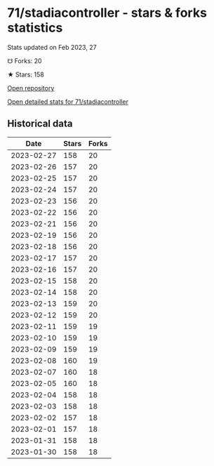 # 71/stadiacontroller - stars & forks statistics

Stats updated on Feb 2023, 27

☋ Forks: 20

★ Stars: 158

[Open repository](https://github.com/71/stadiacontroller)

[Open detailed stats for 71/stadiacontroller](https://reviewgithub.com/rep/71/stadiacontroller)

## Historical data
| Date | Stars | Forks |
|------|-------|-------|
| 2023-02-27 | 158 | 20 | 
| 2023-02-26 | 157 | 20 | 
| 2023-02-25 | 157 | 20 | 
| 2023-02-24 | 157 | 20 | 
| 2023-02-23 | 156 | 20 | 
| 2023-02-22 | 156 | 20 | 
| 2023-02-21 | 156 | 20 | 
| 2023-02-19 | 156 | 20 | 
| 2023-02-18 | 156 | 20 | 
| 2023-02-17 | 157 | 20 | 
| 2023-02-16 | 157 | 20 | 
| 2023-02-15 | 158 | 20 | 
| 2023-02-14 | 158 | 20 | 
| 2023-02-13 | 159 | 20 | 
| 2023-02-12 | 159 | 20 | 
| 2023-02-11 | 159 | 19 | 
| 2023-02-10 | 159 | 19 | 
| 2023-02-09 | 159 | 19 | 
| 2023-02-08 | 160 | 19 | 
| 2023-02-07 | 160 | 18 | 
| 2023-02-05 | 160 | 18 | 
| 2023-02-04 | 158 | 18 | 
| 2023-02-03 | 158 | 18 | 
| 2023-02-02 | 157 | 18 | 
| 2023-02-01 | 157 | 18 | 
| 2023-01-31 | 158 | 18 | 
| 2023-01-30 | 158 | 18 | 

